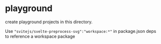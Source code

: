 # playground

create playground projects in this directory.

Use `"svitejs/svelte-preprocess-svg":"workspace:*"` in package.json deps to reference a workspace package
